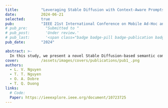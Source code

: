 ```yaml
---
title:          "Leveraging Stable Diffusion with Context-Aware Prompts for Semantic Communication"
date:           2024-06-21
selected:       true
pub:            "IEEE 21st International Conference on Mobile Ad-Hoc and Smart Systems (MASS)"
# pub_pre:        "Submitted to "
# pub_post:       'Under review.'
# pub_last:       '<span class="badge badge-pill badge-publication badge-success">Power Pitch</span>'
pub_date:       "2024"

abstract: >-
  In this study, we present a novel Stable Diffusion-based semantic communication (SDSC) framework that demonstrates high performance, characterized by an elevated bandwidth compression ratio (BCR) and robust noise tolerance achieved by diffusion mechanism integrating supplementary prompts. This scheme significantly enhances the system's ability to preserve data integrity and meaning in noisy environments. By introducing additional context-aware prompts during transmission, we improve the accuracy of received information and mitigate the adverse effects of interference and noise.
cover:          /assets/images/covers/publications/pub1_.png
authors:
  - L. V. Nguyen
  - T. T. Nguyen
  - O. A. Dobre
  - T. Q. Duong
links:
  # Code:
  Paper: https://ieeexplore.ieee.org/document/10723725
---
```

